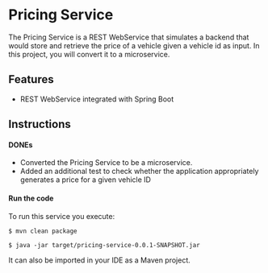 # Pricing Service

The Pricing Service is a REST WebService that simulates a backend that
would store and retrieve the price of a vehicle given a vehicle id as
input. In this project, you will convert it to a microservice.


## Features

- REST WebService integrated with Spring Boot

## Instructions

#### DONEs

- Converted the Pricing Service to be a microservice.
- Added an additional test to check whether the application appropriately generates a price for a given vehicle ID

#### Run the code

To run this service you execute:

```
$ mvn clean package
```

```
$ java -jar target/pricing-service-0.0.1-SNAPSHOT.jar
```

It can also be imported in your IDE as a Maven project.

